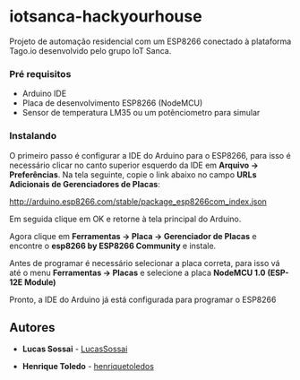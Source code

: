 # iotsanca-hackyourhouse
Projeto de automação residencial com um ESP8266 conectado à plataforma Tago.io desenvolvido pelo grupo IoT Sanca.

### Pré requisitos

* Arduino IDE
* Placa de desenvolvimento ESP8266 (NodeMCU)
* Sensor de temperatura LM35 ou um potênciometro para simular


### Instalando

O primeiro passo é configurar a IDE do Arduino para o ESP8266, para isso é necessário clicar no canto superior esquerdo da IDE em **Arquivo -> Preferências**. Na tela seguinte, copie o link abaixo no campo **URLs Adicionais de Gerenciadores de Placas**:

http://arduino.esp8266.com/stable/package_esp8266com_index.json

Em seguida clique em OK e retorne à tela principal do Arduino.

Agora clique em **Ferramentas -> Placa -> Gerenciador de Placas** e encontre o **esp8266 by ESP8266 Community** e instale.

Antes de programar é necessário selecionar a placa correta, para isso vá até o menu **Ferramentas -> Placas** e selecione a placa **NodeMCU 1.0 (ESP-12E Module)**

Pronto, a IDE do Arduino já está configurada para programar o ESP8266


## Autores

* **Lucas Sossai** - [LucasSossai](https://github.com/LucasSossai)

* **Henrique Toledo** - [henriquetoledos](https://github.com/henriquetoledos)



